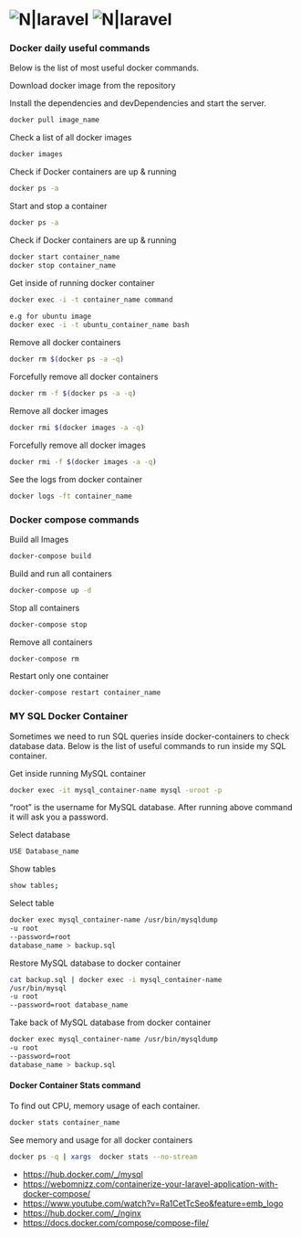 # ![N|laravel](https://laravel.com//img/logomark.min.svg) ![N|laravel](https://laravel.com//img/logotype.min.svg)

### Docker daily useful commands
Below is the list of most useful docker commands.

Download docker image from the repository

Install the dependencies and devDependencies and start the server.

```sh
docker pull image_name
```
Check a list of all docker images

```sh
docker images
```

Check if Docker containers are up & running

```sh
docker ps -a
```
Start and stop a container

```sh
docker ps -a
```
Check if Docker containers are up & running

```sh
docker start container_name
docker stop container_name
```
Get inside of running docker container

```sh
docker exec -i -t container_name command
 
e.g for ubuntu image
docker exec -i -t ubuntu_container_name bash
```
Remove all docker containers

```sh
docker rm $(docker ps -a -q)
```
Forcefully remove all docker containers

```sh
docker rm -f $(docker ps -a -q)
```
Remove all docker images

```sh
docker rmi $(docker images -a -q)
```
 Forcefully remove all docker images

```sh
docker rmi -f $(docker images -a -q)
```
See the logs from docker container

```sh
docker logs -ft container_name
```

### Docker compose commands
Build all Images

```sh
docker-compose build
```
Build and run all containers

```sh
docker-compose up -d
```
Stop all containers

```sh
docker-compose stop
```
Remove all containers

```sh
docker-compose rm
```
Restart only one container

```sh
docker-compose restart container_name
```

### MY SQL Docker Container

Sometimes we need to run SQL queries inside docker-containers to check database data. Below is the list of useful commands to run inside my SQL container.

Get inside running MySQL container
```sh
docker exec -it mysql_container-name mysql -uroot -p
```

“root” is the username for MySQL database.
After running above command it will ask you a password.

Select database
```sh
USE Database_name
```

Show tables
```sh
show tables;
```

Select table
```sh
docker exec mysql_container-name /usr/bin/mysqldump
-u root 
--password=root 
database_name > backup.sql
```

Restore MySQL database to docker container
```sh
cat backup.sql | docker exec -i mysql_container-name 
/usr/bin/mysql
-u root 
--password=root database_name
```

Take back of MySQL database from docker container
```sh
docker exec mysql_container-name /usr/bin/mysqldump
-u root 
--password=root 
database_name > backup.sql
```

#### Docker Container Stats command
To find out CPU, memory usage of each container.

```sh
docker stats container_name
```
See memory and usage for all docker containers
```sh
docker ps -q | xargs  docker stats --no-stream
``` 
- https://hub.docker.com/_/mysql
- https://webomnizz.com/containerize-your-laravel-application-with-docker-compose/
- https://www.youtube.com/watch?v=Ra1CetTcSeo&feature=emb_logo
- https://hub.docker.com/_/nginx
- https://docs.docker.com/compose/compose-file/

